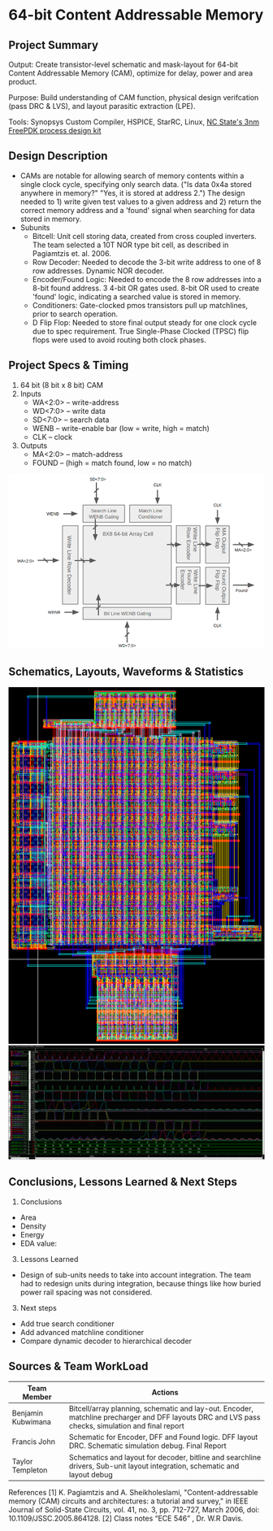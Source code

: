 # 64-bit Content Addressable Memory

## Project Summary

Output: Create transistor-level schematic and mask-layout for 64-bit Content Addressable Memory (CAM), optimize for delay, power and area product.

Purpose: Build understanding of CAM function, physical design verifcation (pass DRC & LVS), and layout parasitic extraction (LPE).

Tools: Synopsys Custom Compiler, HSPICE,  StarRC, Linux, [NC State's 3nm FreePDK process design kit](https://eda.ncsu.edu/FreePDK/)


## Design Description
* CAMs are notable for allowing search of memory contents within a single clock cycle, specifying only search data. ("Is data 0x4a stored anywhere in memory?" "Yes, it is stored at address 2.")  The design needed to 1) write given test values to a given address and 2) return the correct memory address and a 'found' signal when searching for data stored in memory.
* Subunits
    * Bitcell: Unit cell storing data, created from cross coupled inverters.  The team selected a 10T NOR type bit cell, as described in Pagiamtzis et. al. 2006.
    * Row Decoder: Needed to decode the 3-bit write address to one of 8 row addresses. Dynamic NOR decoder.
    * Encoder/Found Logic: Needed to encode the 8 row addresses into a 8-bit found address.  3 4-bit OR gates used. 8-bit OR used to create 'found' logic, indicating a searched value is stored in memory.
    * Conditioners: Gate-clocked pmos transistors pull up matchlines, prior to search operation.
    * D Flip Flop: Needed to store final output steady for one clock cycle due to spec requirement.  True Single-Phase Clocked (TPSC) flip flops were used to avoid routing both clock phases. 

## Project Specs & Timing
1. 64 bit (8 bit x 8 bit) CAM
2. Inputs
    * WA<2:0> – write-address
    * WD<7:0> – write data
    * SD<7:0> – search data
    * WENB – write-enable bar (low = write, high = match)
    * CLK – clock
3. Outputs
    * MA<2:0> – match-address
    * FOUND – (high = match found, low = no match)
  
 ![](https://github.com/taylortempleton/64bit_CAM/blob/main/Docs/BlockDiagram_FinalReport.png)

## Schematics, Layouts, Waveforms & Statistics
![](https://github.com/taylortempleton/64bit_CAM/blob/main/Docs/CAM_Master_Layout.png)
![](https://github.com/taylortempleton/64bit_CAM/blob/main/Docs/STARRC_Output.png)

## Conclusions, Lessons Learned & Next Steps
1. Conclusions
* Area
* Density
* Energy
* EDA value:
3. Lessons Learned
* Design of sub-units needs to take into account integration.  The team had to redesign units during integration, because things like how buried power rail spacing was not considered.
3. Next steps
* Add true search conditioner
* Add advanced matchline conditioner
* Compare dynamic decoder to hierarchical decoder

## Sources & Team WorkLoad

| Team Member                | Actions            |
|----------------------|--------------------------------------|
| Benjamin Kubwimana         | Bitcell/array planning, schematic and lay-out. Encoder, matchline precharger and DFF layouts DRC and LVS pass checks, simulation and final report |
| Francis John       | Schematic for Encoder, DFF and Found logic. DFF layout DRC. Schematic simulation debug. Final Report |
| Taylor Templeton            | Schematics and layout for decoder, bitline and searchline drivers, Sub-unit layout integration, schematic and layout debug |

References
[1] K. Pagiamtzis and A. Sheikholeslami, "Content-addressable memory (CAM)
circuits and architectures: a tutorial and survey," in IEEE Journal of
Solid-State Circuits, vol. 41, no. 3, pp. 712-727, March 2006, doi:
10.1109/JSSC.2005.864128.
[2] Class notes “ECE 546” , Dr. W.R Davis.
